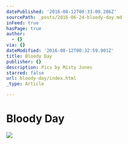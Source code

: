 ```yaml
---
datePublished: '2016-08-12T00:33:00.286Z'
sourcePath: _posts/2016-06-24-bloody-day.md
inFeed: true
hasPage: true
author:
  - {}
via: {}
dateModified: '2016-08-12T00:32:59.901Z'
title: Bloody Day
publisher: {}
description: Pics by Misty Jones
starred: false
url: bloody-day/index.html
_type: Article

---
```

# Bloody Day
![](https://the-grid-user-content.s3-us-west-2.amazonaws.com/08d7bcb7-bde0-4bc7-9aae-c9e9b43622af.jpg)